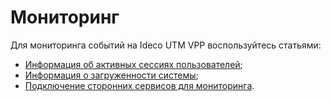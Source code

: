 # Мониторинг
Для мониторинга событий на Ideco UTM VPP воспользуйтесь статьями:
* [Информация об активных сессиях пользователей](authorization-info.md);
* [Информация о загруженности системы](workload-schedule.md);
* [Подключение сторонних сервисов для мониторинга](connection-external-services.md).
